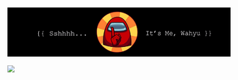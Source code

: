 ### <img alt="cover-github" src="https://raw.githubusercontent.com/Whyu9-9/Whyu9-9/master/cover.png">
![](https://komarev.com/ghpvc/?username=Whyu9-9&color=red&style=plastic)

<!--
**Whyu9-9/Whyu9-9** is a ✨ _special_ ✨ repository because its `README.md` (this file) appears on your GitHub profile.

Here are some ideas to get you started:

- 🔭 I’m currently working on ...
- 🌱 I’m currently learning ...
- 👯 I’m looking to collaborate on ...
- 🤔 I’m looking for help with ...
- 💬 Ask me about ...
- 📫 How to reach me: ...
- 😄 Pronouns: ...
- ⚡ Fun fact: ...
-->
